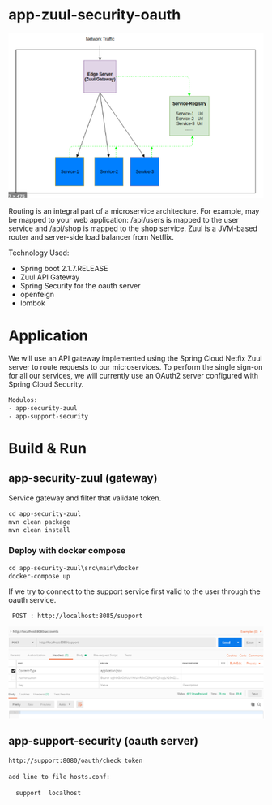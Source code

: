 # app-zuul-security-oauth

 ![Screenshot from running application](img/zuul.png?raw=true "Screenshot zuul")
 
Routing is an integral part of a microservice architecture. 
For example,  may be mapped to your web application: /api/users is mapped to the user service and /api/shop is mapped to the shop service. 
Zuul is a JVM-based router and server-side load balancer from Netflix.

Technology Used:
  - Spring boot 2.1.7.RELEASE
  - Zuul API Gateway
  - Spring Security for the oauth server
  - openfeign
  - lombok

# Application

 We will use an API gateway implemented using the Spring Cloud Netfix Zuul server to route requests to our microservices.
 To perform the single sign-on for all our services, we will currently use an OAuth2 server configured with Spring Cloud Security.

    Modulos:  
    - app-security-zuul
    - app-support-security
    
# Build & Run
        
   ## app-security-zuul (gateway)
   
  Service gateway and filter that validate token.
      
    cd app-security-zuul
    mvn clean package
    mvn clean install
      
   ###  Deploy with docker compose
   
    cd app-security-zuul\src\main\docker
    docker-compose up
    
   If we try to connect to the support service first valid to the user through the oauth service.
        
     POST : http://localhost:8085/support
        
   ![Screenshot from running application](img/zuul-security.png?raw=true "Screenshot zuul")
    
        
   ## app-support-security (oauth server) 
   
    http://support:8080/oauth/check_token
    
    add line to file hosts.conf:
        
      support  localhost
    
    
    